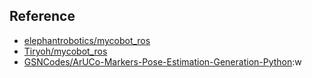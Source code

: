 
## Reference
* [elephantrobotics/mycobot_ros](https://github.com/elephantrobotics/mycobot_ros)
* [Tiryoh/mycobot_ros](https://github.com/Tiryoh/mycobot_ros)
* [GSNCodes/ArUCo-Markers-Pose-Estimation-Generation-Python](https://github.com/GSNCodes/ArUCo-Markers-Pose-Estimation-Generation-Python):w
